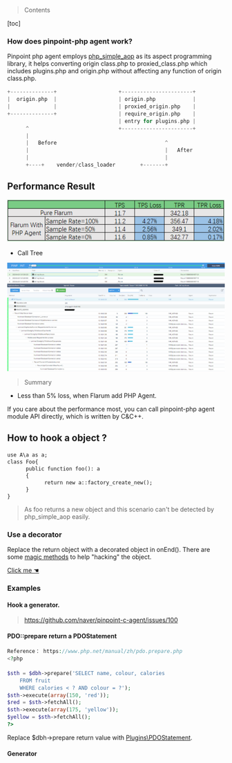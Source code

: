 ﻿
> Contents

[toc]

### How does pinpoint-php agent work?

Pinpoint php agent employs [php_simple_aop](https://github.com/eeliu/php_simple_aop) as its aspect programming library, it helps converting origin class.php to proxied_class.php which includes plugins.php and origin.php without affecting any function of origin class.php.

``` php
+--------------+                    +-----------------------+
|  origin.php  |                    | origin.php            |
|              |                    | proxied_origin.php    |
+--------------+                    | require_origin.php    |
                                    | entry for plugins.php |
      ^                             +-----------------------+
      |
      |   Before                                   ^
      |                                            |   After
      |                                            |
      +----+    vender/class_loader        +-------+

```

## Performance Result

![FlarumPerformanceTest](../images/FlarumPerformanceTest.png)

* Call Tree

![CallTree](../images/Flarum-callstack.png)

> Summary
* Less than 5% loss, when Flarum add PHP Agent.

If you care about the performance most, you can call pinpoint-php agent module API directly, which is written by C&C++. 

## How to hook a object ?

```
use A\a as a;
class Foo{
      public function foo(): a
      {
            return new a::factory_create_new();
      }
}

```

> As foo returns a new object and this scenario can't be detected by php_simple_aop easily.

### Use a decorator

Replace the return object with a decorated object in onEnd(). There are some [magic methods](https://www.php.net/manual/en/language.oop5.magic.php) to help "hacking" the object.

[Click me ☚](../../PHP/pinpoint_php_example/Plugins/InstancePlugins.php)


### Examples

####  Hook a generator.

> https://github.com/naver/pinpoint-c-agent/issues/100


#### PDO::prepare return a PDOStatement

``` php
Reference： https://www.php.net/manual/zh/pdo.prepare.php
<?php

$sth = $dbh->prepare('SELECT name, colour, calories
    FROM fruit
    WHERE calories < ? AND colour = ?');
$sth->execute(array(150, 'red'));
$red = $sth->fetchAll();
$sth->execute(array(175, 'yellow'));
$yellow = $sth->fetchAll();
?>

```

Replace $dbh->prepare return value with [Plugins\PDOStatement](../../PHP/pinpoint_php_example/Plugins/PDOStatement.php).


#### Generator
